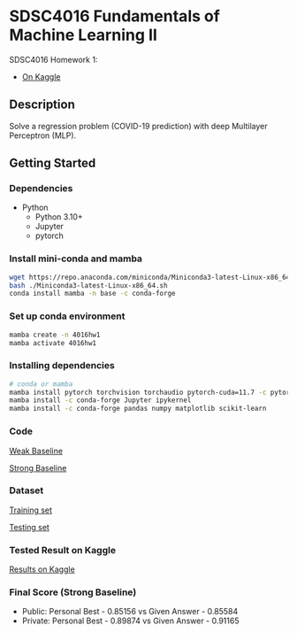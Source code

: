 # SDSC4016 Fundamentals of Machine Learning II

SDSC4016 Homework 1:

- [On Kaggle](https://www.kaggle.com/competitions/sdsc4016-fundls-of-ml-2-hw1/overview)

## Description

Solve a regression problem (COVID-19 prediction) with deep Multilayer Perceptron (MLP).

## Getting Started

### Dependencies

- Python
  - Python 3.10+
  - Jupyter
  - pytorch

### Install mini-conda and mamba

```bash
wget https://repo.anaconda.com/miniconda/Miniconda3-latest-Linux-x86_64.sh
bash ./Miniconda3-latest-Linux-x86_64.sh
conda install mamba -n base -c conda-forge
```

### Set up conda environment

```bash
mamba create -n 4016hw1
mamba activate 4016hw1
```

### Installing dependencies

```bash
# conda or mamba
mamba install pytorch torchvision torchaudio pytorch-cuda=11.7 -c pytorch -c nvidia
mamba install -c conda-forge Jupyter ipykernel
mamba install -c conda-forge pandas numpy matplotlib scikit-learn
```

### Code

[Weak Baseline](src/Baseline.ipynb)

[Strong Baseline](src/Modified.Private.ipynb)

### Dataset

[Training set](data/HW1.train.csv)

[Testing set](data/HW1.test.csv)

### Tested Result on Kaggle

[Results on Kaggle](md/kaggle.md)

### Final Score (Strong Baseline)

- Public: Personal Best - 0.85156 vs Given Answer - 0.85584
- Private: Personal Best - 0.89874 vs Given Answer - 0.91165
